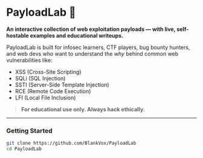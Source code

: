 # PayloadLab 🧪

**An interactive collection of web exploitation payloads — with live, self-hostable examples and educational writeups.**

PayloadLab is built for infosec learners, CTF players, bug bounty hunters, and web devs who want to understand the *why* behind common web vulnerabilities like:

-  XSS (Cross-Site Scripting)
-  SQLi (SQL Injection)
-  SSTI (Server-Side Template Injection)
-  RCE (Remote Code Execution)
-  LFI (Local File Inclusion)


>  **For educational use only. Always hack ethically.**

---

###  Getting Started

```bash
git clone https://github.com/BlankVox/PayloadLab
cd PayloadLab
